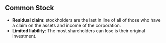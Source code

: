 ## Common Stock
- **Residual claim**: stockholders are the last in line of all of those who have a claim on the assets and income of the corporation.
- **Limited liability**: The most shareholders can lose is their original investment.